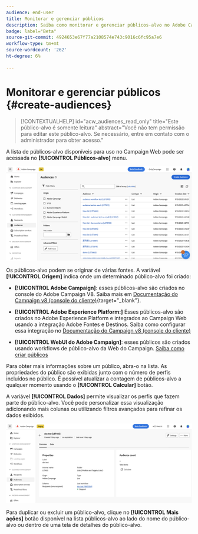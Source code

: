 ```yaml
---
audience: end-user
title: Monitorar e gerenciar públicos
description: Saiba como monitorar e gerenciar públicos-alvo no Adobe Campaign Web
badge: label="Beta"
source-git-commit: 4924653e67f77a2108574e743c9016c6fc95a7e6
workflow-type: tm+mt
source-wordcount: '262'
ht-degree: 6%

---
```



# Monitorar e gerenciar públicos {#create-audiences}

>[!CONTEXTUALHELP]
>id="acw_audiences_read_only"
>title="Este público-alvo é somente leitura"
>abstract="Você não tem permissão para editar este público-alvo. Se necessário, entre em contato com o administrador para obter acesso."

A lista de públicos-alvo disponíveis para uso no Campaign Web pode ser acessada no **[!UICONTROL Públicos-alvo]** menu.

![](assets/audiences-list.png)

Os públicos-alvo podem se originar de várias fontes. A variável **[!UICONTROL Origem]** indica onde um determinado público-alvo foi criado:

* **[!UICONTROL Adobe Campaign]**: esses públicos-alvo são criados no console do Adobe Campaign V8. Saiba mais em [Documentação do Campaign v8 (console do cliente)](https://experienceleague.adobe.com/docs/campaign/campaign-v8/audience/create-audiences/create-audiences.html?lang=pt-BR){target="_blank"}.

* **[!UICONTROL Adobe Experience Platform:]** Esses públicos-alvo são criados no Adobe Experience Platform e integrados ao Campaign Web usando a integração Adobe Fontes e Destinos. Saiba como configurar essa integração no [Documentação do Campaign v8 (console do cliente)](https://experienceleague.adobe.com/docs/campaign/campaign-v8/connect/ac-aep/ac-aep.html)

* **[!UICONTROL WebUI do Adobe Campaign]**: esses públicos são criados usando workflows de público-alvo da Web do Campaign. [Saiba como criar públicos](create-audience.md)

Para obter mais informações sobre um público, abra-o na lista. As propriedades do público são exibidas junto com o número de perfis incluídos no público. É possível atualizar a contagem de públicos-alvo a qualquer momento usando o **[!UICONTROL Calcular]** botão.

A variável **[!UICONTROL Dados]** permite visualizar os perfis que fazem parte do público-alvo. Você pode personalizar essa visualização adicionando mais colunas ou utilizando filtros avançados para refinar os dados exibidos.

![](assets/audiences-details.png)

Para duplicar ou excluir um público-alvo, clique no **[!UICONTROL Mais ações]** botão disponível na lista públicos-alvo ao lado do nome do público-alvo ou dentro de uma tela de detalhes do público-alvo.
